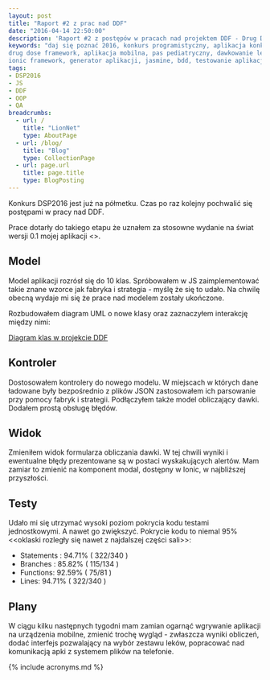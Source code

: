 ```yaml
---
layout: post
title: "Raport #2 z prac nad DDF"
date: "2016-04-14 22:50:00"
description: 'Raport #2 z postępów w pracach nad projektem DDF - Drug Dose Framework'
keywords: "daj się poznać 2016, konkurs programistyczny, aplikacja konkursowa,
drug dose framework, aplikacja mobilna, pas pediatryczny, dawkowanie leków, yeoman,
ionic framework, generator aplikacji, jasmine, bdd, testowanie aplikacji, wyjątki"
tags:
- DSP2016
- JS
- DDF
- OOP
- QA
breadcrumbs:
  - url: /
    title: "LionNet"
    type: AboutPage
  - url: /blog/
    title: "Blog"
    type: CollectionPage
  - url: page.url
    title: page.title
    type: BlogPosting
---
```


Konkurs DSP2016 jest już na półmetku. Czas po raz kolejny pochwalić się postępami
w pracy nad DDF.

Prace dotarły do takiego etapu że uznałem za stosowne wydanie na świat wersji 0.1
mojej aplikacji <<brawa>>.

## Model

Model aplikacji rozrósł się do 10 klas. Spróbowałem w JS zaimplementować takie
znane wzorce jak fabryka i strategia - myślę że się to udało. Na chwilę obecną 
wydaje mi się że prace nad modelem zostały ukończone.

Rozbudowałem diagram UML o nowe klasy oraz zaznaczyłem interakcję  między nimi:

[Diagram klas w projekcie DDF]({{site.url}}/img/ddf002.png)

## Kontroler

Dostosowałem kontrolery do nowego modelu. W miejscach w których dane ładowane 
były bezpośrednio z plików JSON zastosowałem ich parsowanie przy pomocy fabryk
i strategii. Podłączyłem także model obliczający dawki. Dodałem prostą obsługę 
błędów.

## Widok

Zmieniłem widok formularza obliczania dawki. W tej chwili wyniki i ewentualne
błędy prezentowane są w postaci wyskakujących alertów. Mam zamiar to zmienić 
na komponent modal, dostępny w Ionic, w najbliższej przyszłości.

## Testy

Udało mi się utrzymać wysoki poziom pokrycia kodu testami jednostkowymi. A nawet
go zwiększyć. Pokrycie kodu to niemal 95% <<oklaski rozległy się nawet z 
najdalszej części sali>>:

 * Statements : 94.71% ( 322/340 )
 * Branches : 85.82% ( 115/134 )
 * Functions: 92.59% ( 75/81 )
 * Lines: 94.71% ( 322/340 )

## Plany

W ciągu kilku następnych tygodni mam zamian ogarnąć wgrywanie aplikacji na 
urządzenia mobilne, zmienić trochę wygląd - zwłaszcza wyniki obliczeń, dodać 
interfejs pozwalający na wybór zestawu leków, popracować nad komunikacją apki z
systemem plików na telefonie.

{% include acronyms.md %}
